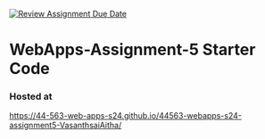 [![Review Assignment Due Date](https://classroom.github.com/assets/deadline-readme-button-24ddc0f5d75046c5622901739e7c5dd533143b0c8e959d652212380cedb1ea36.svg)](https://classroom.github.com/a/5u0mb8O1)
# WebApps-Assignment-5 Starter Code  
### Hosted at  
<https://44-563-web-apps-s24.github.io/44563-webapps-s24-assignment5-VasanthsaiAitha/>

